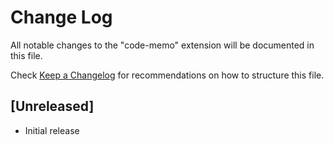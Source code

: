 # Change Log

All notable changes to the "code-memo" extension will be documented in this file.

Check [Keep a Changelog](http://keepachangelog.com/) for recommendations on how to structure this file.

## [Unreleased]

- Initial release